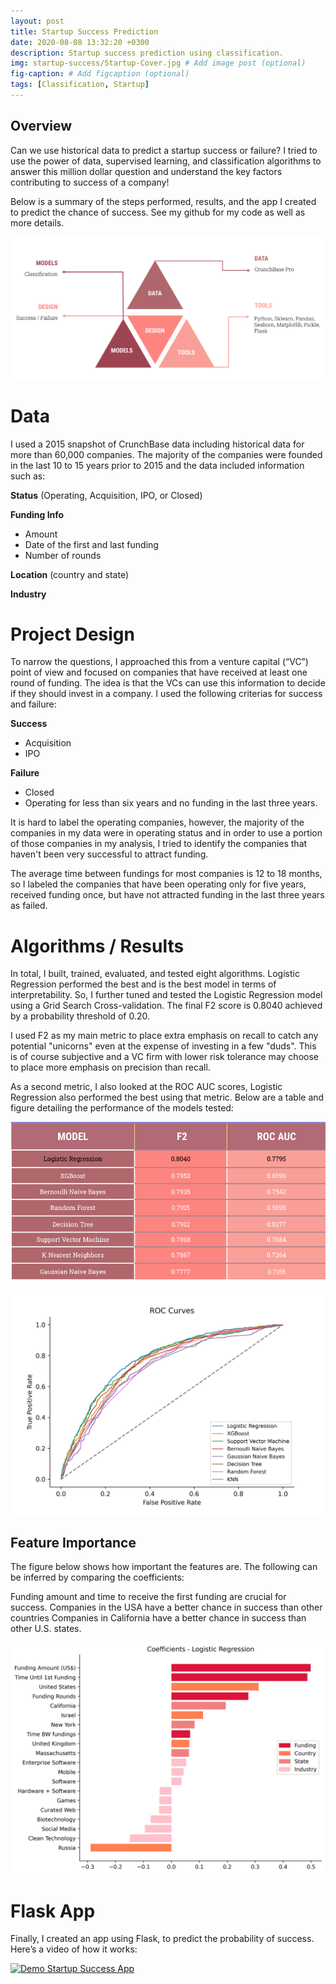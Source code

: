 ```yaml
---
layout: post
title: Startup Success Prediction
date: 2020-08-08 13:32:20 +0300
description: Startup success prediction using classification.
img: startup-success/Startup-Cover.jpg # Add image post (optional)
fig-caption: # Add figcaption (optional)
tags: [Classification, Startup]
---
```

## Overview
Can we use historical data to predict a startup success or failure? I tried to use the power of data, supervised learning, and classification algorithms to answer this million dollar question and understand the key factors contributing to success of a company! 

Below is a summary of the steps performed, results, and the app I created to predict the chance of success. See my github for my code as well as more details.

![Overview](../assets/img/startup-success/Startup-Overview.jpg)

# Data

I used a 2015 snapshot of CrunchBase data including historical data for more than 60,000 companies.
The majority of the companies were founded in the last 10 to 15 years prior to 2015 and the data included 
information such as:

**Status** (Operating, Acquisition, IPO, or Closed)

**Funding Info** 
- Amount
- Date of the first and last funding
- Number of rounds

**Location** (country and state)

**Industry**

# Project Design

To narrow the questions, I approached this from a venture capital (“VC”) point of view and focused on companies that have received at least one round of funding. The idea is that the VCs can use this information to decide if they should invest in a company. I used the following criterias for success and failure:

**Success**

- Acquisition
- IPO

**Failure**
- Closed
- Operating for less than six years and no funding in the last three years.

It is hard to label the operating companies, however, the majority of the companies in my data were in operating status and in order to use a portion of those companies in my analysis, I tried to identify the companies that haven't been very successful to attract funding. 

The average time between fundings for most companies is 12 to 18 months, so I labeled the companies that have been operating only for five years, received funding once, but have not attracted funding in the last three years as failed. 

# Algorithms / Results

In total, I built, trained, evaluated, and tested eight algorithms. Logistic Regression performed the best and is the best model in terms of interpretability. So, I further tuned and tested the Logistic Regression model using a Grid Search Cross-validation. The final F2 score is 0.8040 achieved by a probability threshold of 0.20. 

I used F2 as my main metric to place extra emphasis on recall to catch any potential "unicorns" even at the expense of investing in a few "duds". This is of course subjective and a VC firm with lower risk tolerance may choose to place more emphasis on precision than recall. 

As a second metric, I also looked at the ROC AUC scores, Logistic Regression also performed the best using that metric. Below are a table and figure detailing the performance of the models tested:

![Model Comparsion](../assets/img/startup-success/Startup-Models.jpg)

![ROC Curves](../assets/img/startup-success/Startup-ROC%20Curves.jpg)

## Feature Importance

The figure below shows how important the features are. The following can be inferred by comparing the coefficients:

Funding amount and time to receive the first funding are crucial for success.
Companies in the USA have a better chance in success than other countries
Companies in California have a better chance in success than other U.S. states.

![Feature Importance](../assets/img/startup-success/Startup-Feature%20Importance.jpg)

# Flask App 

Finally, I created an app using Flask, to predict the probability of success. Here’s a video of how it works:

[![Demo Startup Success App](https://j.gifs.com/1WAkEm.gif)](https://www.youtube.com/watch?v=OIZRC9J9Voc)